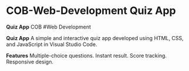 # COB-Web-Development Quiz App
**Quiz App** COB #Web Development

**Quiz App**
A simple and interactive quiz app developed using HTML, CSS, and JavaScript in Visual Studio Code.

**Features**
  Multiple-choice questions.
  Instant result.
  Score tracking.
  Responsive design.

